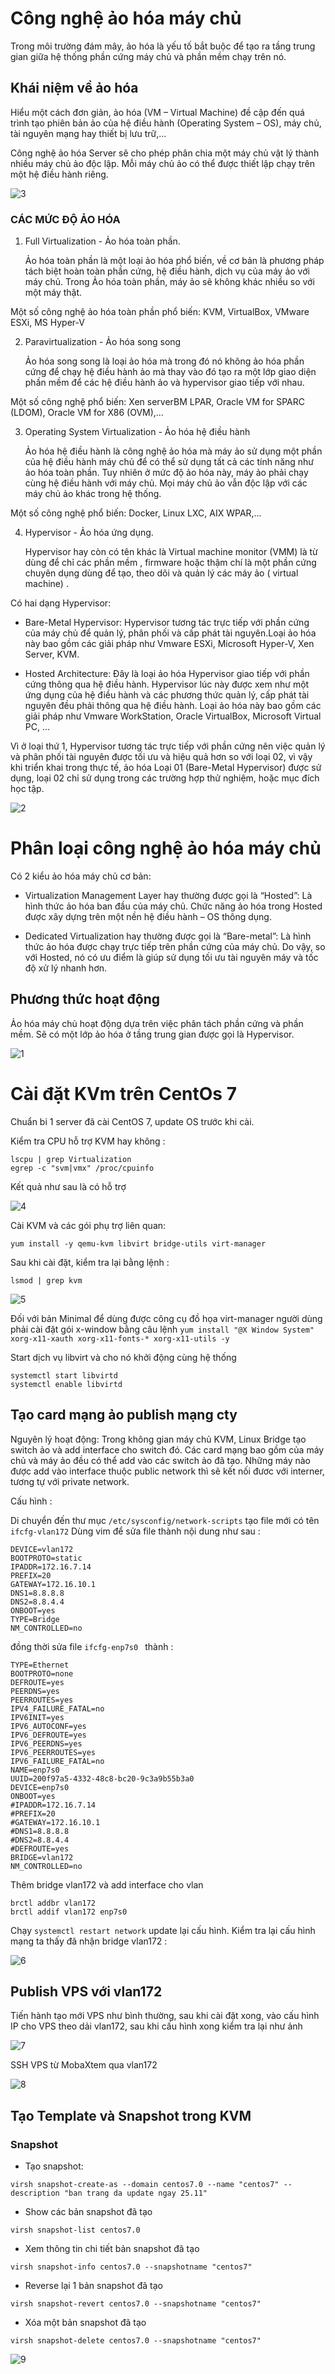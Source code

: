 # Công nghệ ảo hóa máy chủ
Trong môi trường đám mây, ảo hóa là yếu tố bắt buộc để tạo ra tầng trung gian giữa hệ thống phần cứng máy chủ và phần mềm chạy trên nó.

## Khái niệm về ảo hóa
Hiểu một cách đơn giản, ảo hóa (VM – Virtual Machine) đề cập đến quá trình tạo phiên bản ảo của hệ điều hành (Operating System – OS), máy chủ, tài nguyên mạng hay thiết bị lưu trữ,...

Công nghệ ảo hóa Server sẽ cho phép phân chia một máy chủ vật lý thành nhiều máy chủ ảo độc lập. Mỗi máy chủ ảo có thể được thiết lập chạy trên một hệ điều hành riêng.

![3](https://github.com/laitiennhanhoa/Thu-viec-tai-Nhan-Hoa/blob/main/Ảo_hóa_KVM/image/3.png)

### CÁC MỨC ĐỘ ẢO HÓA

1. Full Virtualization - Ảo hóa toàn phần.

    Ảo hóa toàn phần là một loại ảo hóa phổ biến, về cơ bản là phương pháp tách biệt hoàn toàn phần cứng, hệ điều hành, dịch vụ của máy ảo với máy chủ. Trong Ảo hóa toàn phần, máy ảo sẽ không khác nhiều so với một máy thật.

Một số công nghệ ảo hóa toàn phần phổ biến: KVM, VirtualBox, VMware ESXi, MS Hyper-V

2. Paravirtualization - Ảo hóa song song

    Ảo hóa song song là loại ảo hóa mà trong đó nó không ảo hóa phần cứng để chạy hệ điều hành ảo mà thay vào đó tạo ra một lớp giao diện phần mềm để các hệ điều hành ảo và hypervisor giao tiếp với nhau.

Một số công nghệ phổ biến: Xen serverBM LPAR, Oracle VM for SPARC (LDOM), Oracle VM for X86 (OVM),…

3. Operating System Virtualization - Ảo hóa hệ điều hành

    Ảo hóa hệ điều hành là công nghệ ảo hóa mà máy ảo sử dụng một phần của hệ điều hành máy chủ để có thể sử dụng tất cả các tính năng như ảo hóa toàn phần. Tuy nhiên ở mức độ ảo hóa này, máy ảo phải chạy cùng hệ điều hành với máy chủ. Mọi máy chủ ảo vẫn độc lập với các máy chủ ảo khác trong hệ thống.

Một số công nghệ phổ biến: Docker, Linux LXC, AIX WPAR,…

4. Hypervisor - Ảo hóa ứng dụng.

    Hypervisor hay còn có tên khác là Virtual machine monitor (VMM) là từ dùng để chỉ các phần mềm , firmware hoặc thậm chí là một phần cứng chuyên dụng dùng để tạo, theo dõi và quản lý các máy ảo ( virtual machine) .

Có hai dạng Hypervisor:

 * Bare-Metal Hypervisor: Hypervisor tương tác trực tiếp với phần cứng của máy chủ để quản lý, phân phối và cấp phát tài nguyên.Loại ảo hóa này bao gồm các giải pháp như Vmware ESXi, Microsoft Hyper-V, Xen Server, KVM.

 * Hosted Architecture: Đây là loại ảo hóa Hypervisor giao tiếp với phần cứng thông qua hệ điều hành. Hypervisor lúc này được xem như một ứng dụng của hệ điều hành và các phương thức quản lý, cấp phát tài nguyên đều phải thông qua hệ điều hành. Loại ảo hóa này bao gồm các giải pháp như Vmware WorkStation, Oracle VirtualBox, Microsoft Virtual PC, …

Vì ở loại thứ 1, Hypervisor tương tác trực tiếp với phần cứng nên việc quản lý và phân phối tài nguyên được tối ưu và hiệu quả hơn so với loại 02, vì vậy khi triển khai trong thực tế, ảo hóa Loại 01 (Bare-Metal Hypervisor) được sử dụng, loại 02 chỉ sử dụng trong các trường hợp thử nghiệm, hoặc mục đích học tập.

![2](https://github.com/laitiennhanhoa/Thu-viec-tai-Nhan-Hoa/blob/main/Ảo_hóa_KVM/image/2.png)

# Phân loại công nghệ ảo hóa máy chủ
Có 2 kiểu ảo hóa máy chủ cơ bản:

* Virtualization Management Layer hay thường được gọi là “Hosted”: Là hình thức ảo hóa ban đầu của máy chủ. Chức năng ảo hóa trong Hosted được xây dựng trên một nền hệ điều hành – OS thông dụng.

* Dedicated Virtualization hay thường được gọi là “Bare-metal”: Là hình thức ảo hóa được chạy trực tiếp trên phần cứng của máy chủ. Do vậy, so với Hosted, nó có ưu điểm là giúp sử dụng tối ưu tài nguyên máy và tốc độ xử lý nhanh hơn.

## Phương thức hoạt động
Ảo hóa máy chủ hoạt động dựa trên việc phân tách phần cứng và phần mềm. Sẽ có một lớp ảo hóa ở tầng trung gian được gọi là Hypervisor.

![1](https://github.com/laitiennhanhoa/Thu-viec-tai-Nhan-Hoa/blob/main/Ảo_hóa_KVM/image/1.png)


# Cài đặt KVm trên CentOs 7

Chuẩn bi 1 server đã cài CentOS 7, update OS trước khi cài.

Kiểm tra CPU hỗ trợ KVM hay không :

```
lscpu | grep Virtualization
egrep -c "svm|vmx" /proc/cpuinfo
```

Kết quả như sau là có hỗ trợ

![4](https://github.com/laitiennhanhoa/Thu-viec-tai-Nhan-Hoa/blob/main/Ảo_hóa_KVM/image/4.png)

Cài KVM và các gói phụ trợ liên quan: 

```
yum install -y qemu-kvm libvirt bridge-utils virt-manager
```

Sau khi cài đặt, kiểm tra lại bằng lệnh : 

` lsmod | grep kvm `

![5](https://github.com/laitiennhanhoa/Thu-viec-tai-Nhan-Hoa/blob/main/Ảo_hóa_KVM/image/5.png)

Đối với bản Minimal để dùng được công cụ đồ họa virt-manager người dùng phải cài đặt gói x-window bằng câu lệnh
`yum install "@X Window System" xorg-x11-xauth xorg-x11-fonts-* xorg-x11-utils -y`

Start dịch vụ libvirt và cho nó khởi động cùng hệ thống
```
systemctl start libvirtd
systemctl enable libvirtd
```

## Tạo card mạng ảo publish mạng cty

Nguyên lý hoạt động: Trong không gian máy chủ KVM, Linux Bridge tạo switch ảo và add interface cho switch đó. Các card mạng bao gồm của máy chủ và máy ảo đều có thể add vào các switch ảo đã tạo. Những máy nào được add vào interface thuộc public network thì sẽ kết nối đươc với interner, tương tự với private network.

Cấu hình : 

Di chuyển đến thư mục `/etc/sysconfig/network-scripts` tạo file mới có tên `ifcfg-vlan172`
Dùng vim để sửa file thành nội dung như sau :

```
DEVICE=vlan172
BOOTPROTO=static
IPADDR=172.16.7.14
PREFIX=20
GATEWAY=172.16.10.1
DNS1=8.8.8.8
DNS2=8.8.4.4
ONBOOT=yes
TYPE=Bridge
NM_CONTROLLED=no
```
đồng thời sửa file `ifcfg-enp7s0
` thành :

```
TYPE=Ethernet
BOOTPROTO=none
DEFROUTE=yes
PEERDNS=yes
PEERROUTES=yes
IPV4_FAILURE_FATAL=no
IPV6INIT=yes
IPV6_AUTOCONF=yes
IPV6_DEFROUTE=yes
IPV6_PEERDNS=yes
IPV6_PEERROUTES=yes
IPV6_FAILURE_FATAL=no
NAME=enp7s0
UUID=200f97a5-4332-48c8-bc20-9c3a9b55b3a0
DEVICE=enp7s0
ONBOOT=yes
#IPADDR=172.16.7.14
#PREFIX=20
#GATEWAY=172.16.10.1
#DNS1=8.8.8.8
#DNS2=8.8.4.4
#DEFROUTE=yes
BRIDGE=vlan172
NM_CONTROLLED=no
```
Thêm bridge vlan172 và add interface cho vlan

```
brctl addbr vlan172
brctl addif vlan172 enp7s0
```

Chạy `systemctl restart network` update lại cấu hình.
Kiểm tra lại cấu hình mạng ta thấy đã nhận bridge vlan172 : 

![6](https://github.com/laitiennhanhoa/Thu-viec-tai-Nhan-Hoa/blob/main/Ảo_hóa_KVM/image/6.png)

## Publish VPS với vlan172

Tiến hành tạo mới VPS như bình thường, sau khi cài đặt xong, vào cấu hình IP cho VPS theo dải vlan172, sau khi cấu hình xong kiểm tra lại như ảnh

![7](https://github.com/laitiennhanhoa/Thu-viec-tai-Nhan-Hoa/blob/main/Ảo_hóa_KVM/image/7.png)

SSH VPS từ MobaXtem qua vlan172

![8](https://github.com/laitiennhanhoa/Thu-viec-tai-Nhan-Hoa/blob/main/Ảo_hóa_KVM/image/8.png)

## Tạo Template và Snapshot trong KVM

### Snapshot

 * Tạo snapshot:
 ```
virsh snapshot-create-as --domain centos7.0 --name "centos7" --description "ban trang da update ngay 25.11"
```

 * Show các bản snapshot đã tạo
```
virsh snapshot-list centos7.0
```

* Xem thông tin chi tiết bản snapshot đã tạo
```
virsh snapshot-info centos7.0 --snapshotname "centos7"
```

* Reverse lại 1 bản snapshot đã tạo
```
virsh snapshot-revert centos7.0 --snapshotname "centos7"
```

* Xóa một bản snapshot đã tạo
```
virsh snapshot-delete centos7.0 --snapshotname "centos7"
```

![9](https://github.com/laitiennhanhoa/Thu-viec-tai-Nhan-Hoa/blob/main/Ảo_hóa_KVM/image/9.png)

